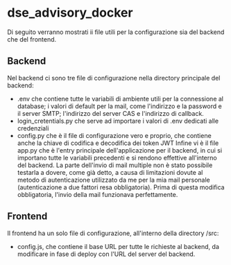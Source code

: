 # dse_advisory_docker

Di seguito verranno mostrati ii file utili per la configurazione sia del backend che del frontend.

## Backend
Nel backend ci sono tre file di configurazione nella directory principale del backend:
- .env che contiene tutte le variabili di ambiente utili per la connessione al database; i valori di default per la mail, come l'indirizzo e la password e il server SMTP; l'indirizzo del server CAS e l'indirizzo di callback.
- login_cretentials.py che serve ad importare i valori di .env dedicati alle credenziali
- config.py che è il file di configurazione vero e proprio, che contiene anche la chiave di codifica e decodifica dei token JWT
Infine vi è il file app.py che è l'entry principale dell'applicazione per il backend, in cui si importano tutte le variabili precedenti e si rendono effettive all'interno del backend.
La parte dell'invio di mail multiple non è stato possibile testarla a dovere, come già detto, a causa di limitazioni dovute al metodo di autenticazione utilizzato da me per la mia mail personale (autenticazione a due fattori resa obbligatoria). Prima di questa modifica obbligatoria, l'invio della mail funzionava perfettamente.


## Frontend
Il frontend ha un solo file di configurazione, all'interno della directory /src:
- config.js, che contiene il base URL per tutte le richieste al backend, da modificare in fase di deploy con l'URL del server del backend.
 
